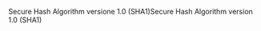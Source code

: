 <span data-ttu-id="eeb26-101">Secure Hash Algorithm versione 1.0 (SHA1)</span><span class="sxs-lookup"><span data-stu-id="eeb26-101">Secure Hash Algorithm version 1.0 (SHA1)</span></span>